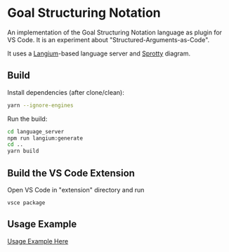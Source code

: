 # Goal Structuring Notation

An implementation of the Goal Structuring Notation language as plugin for VS Code. 
It is an experiment about "Structured-Arguments-as-Code".

It uses a [Langium](https://langium.org)-based language server and [Sprotty](https://github.com/eclipse-sprotty/sprotty-vscode) diagram.

## Build

Install dependencies (after clone/clean):

```bash
yarn --ignore-engines
```

Run the build:

```bash
cd language_server
npm run langium:generate
cd ..
yarn build
```

## Build the VS Code Extension

Open VS Code in "extension" directory and run 

```
vsce package
```


## Usage Example

[Usage Example Here](./extension/README.md)